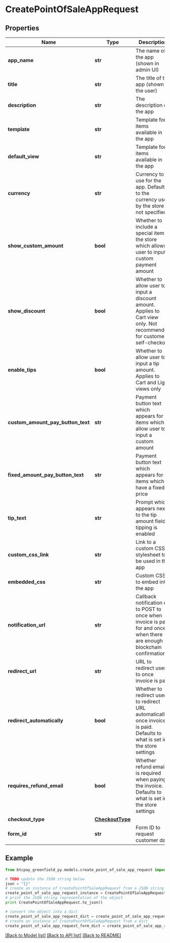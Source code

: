 # CreatePointOfSaleAppRequest


## Properties
Name | Type | Description | Notes
------------ | ------------- | ------------- | -------------
**app_name** | **str** | The name of the app (shown in admin UI) | [optional] 
**title** | **str** | The title of the app (shown to the user) | [optional] 
**description** | **str** | The description of the app | [optional] 
**template** | **str** | Template for items available in the app | [optional] 
**default_view** | **str** | Template for items available in the app | [optional] 
**currency** | **str** | Currency to use for the app. Defaults to the currency used by the store if not specified | [optional] 
**show_custom_amount** | **bool** | Whether to include a special item in the store which allows user to input a custom payment amount | [optional] [default to False]
**show_discount** | **bool** | Whether to allow user to input a discount amount. Applies to Cart view only. Not recommended for customer self-checkout | [optional] [default to True]
**enable_tips** | **bool** | Whether to allow user to input a tip amount. Applies to Cart and Light views only | [optional] [default to True]
**custom_amount_pay_button_text** | **str** | Payment button text which appears for items which allow user to input a custom amount | [optional] [default to 'Pay']
**fixed_amount_pay_button_text** | **str** | Payment button text which appears for items which have a fixed price | [optional] [default to 'Buy for {PRICE_HERE}']
**tip_text** | **str** | Prompt which appears next to the tip amount field if tipping is enabled | [optional] [default to 'Do you want to leave a tip?']
**custom_css_link** | **str** | Link to a custom CSS stylesheet to be used in the app | [optional] 
**embedded_css** | **str** | Custom CSS to embed into the app | [optional] 
**notification_url** | **str** | Callback notification url to POST to once when invoice is paid for and once when there are enough blockchain confirmations | [optional] 
**redirect_url** | **str** | URL to redirect user to once invoice is paid | [optional] 
**redirect_automatically** | **bool** | Whether to redirect user to redirect URL automatically once invoice is paid. Defaults to what is set in the store settings | [optional] 
**requires_refund_email** | **bool** | Whether refund email is required when paying the invoice. Defaults to what is set in the store settings | [optional] 
**checkout_type** | [**CheckoutType**](CheckoutType.md) |  | [optional] 
**form_id** | **str** | Form ID to request customer data | [optional] 

## Example

```python
from btcpay_greenfield_py.models.create_point_of_sale_app_request import CreatePointOfSaleAppRequest

# TODO update the JSON string below
json = "{}"
# create an instance of CreatePointOfSaleAppRequest from a JSON string
create_point_of_sale_app_request_instance = CreatePointOfSaleAppRequest.from_json(json)
# print the JSON string representation of the object
print CreatePointOfSaleAppRequest.to_json()

# convert the object into a dict
create_point_of_sale_app_request_dict = create_point_of_sale_app_request_instance.to_dict()
# create an instance of CreatePointOfSaleAppRequest from a dict
create_point_of_sale_app_request_form_dict = create_point_of_sale_app_request.from_dict(create_point_of_sale_app_request_dict)
```
[[Back to Model list]](../README.md#documentation-for-models) [[Back to API list]](../README.md#documentation-for-api-endpoints) [[Back to README]](../README.md)


